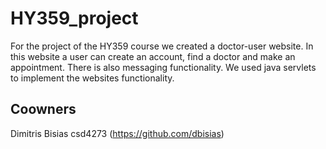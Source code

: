 # HY359_project

For the project of the HY359 course we created a doctor-user website. In this website a user can create an account, find a doctor and make an appointment. There is also
messaging functionality. We used java servlets to implement the websites functionality.

## Coowners
Dimitris Bisias csd4273 (https://github.com/dbisias)
